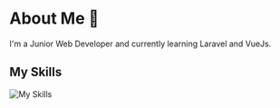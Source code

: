 # About Me 👋
I'm a Junior Web Developer and currently learning Laravel and VueJs.

## My Skills
![My Skills](https://skillicons.dev/icons?i=html,bootstrap,css,sass,js,vuejs,php,laravel,wordpress,python&theme=light)
